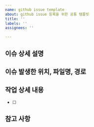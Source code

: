 ```yaml
---
name: github issue template
about: github issue 등록을 위한 공통 템플릿
title: ''
labels: ''
assignees: ''

---
```


## 이슈 상세 설명
>
## 이슈 발생한 위치, 파일명, 경로

## 작업 상세 내용
-[ ]

## 참고 사항
